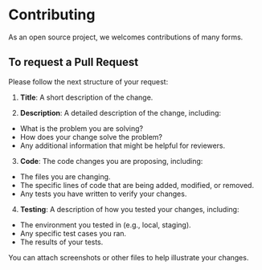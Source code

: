 # Contributing

As an open source project, we welcomes contributions of many forms.

## To request a Pull Request

Please follow the next structure of your request:

1. **Title**: A short description of the change.

2. **Description**: A detailed description of the change, including:
  - What is the problem you are solving?
  - How does your change solve the problem?
  - Any additional information that might be helpful for reviewers.

3. **Code**: The code changes you are proposing, including:
  - The files you are changing.
  - The specific lines of code that are being added, modified, or removed.
  - Any tests you have written to verify your changes.

4. **Testing**: A description of how you tested your changes, including:
  - The environment you tested in (e.g., local, staging).
  - Any specific test cases you ran.
  - The results of your tests.

You can attach screenshots or other files to help illustrate your changes.
